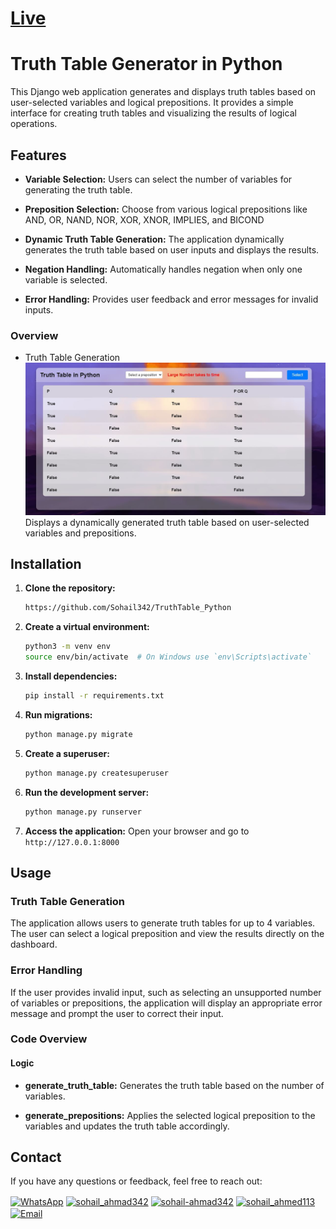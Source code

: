 # [Live](https://5ig-bold-avogadro.circumeo-apps.net/)

# Truth Table Generator in Python

This Django web application generates and displays truth tables based on user-selected variables and logical prepositions. It provides a simple interface for creating truth tables and visualizing the results of logical operations.


## Features

- **Variable Selection:** Users can select the number of variables for generating the truth table.
- **Preposition Selection:** Choose from various logical prepositions like AND, OR, NAND, NOR, XOR, XNOR, IMPLIES, and BICOND
- **Dynamic Truth Table Generation:**  The application dynamically generates the truth table based on user inputs and displays the results.
- **Negation Handling:** Automatically handles negation when only one variable is selected.

- **Error Handling:** Provides user feedback and error messages for invalid inputs.

### Overview
- Truth Table Generation
![Truth Table Generation](static/images/readme.JPG)
Displays a dynamically generated truth table based on user-selected variables and prepositions.

## Installation

1. **Clone the repository:**
    ```bash
    https://github.com/Sohail342/TruthTable_Python
    ```

2. **Create a virtual environment:**
    ```bash
    python3 -m venv env
    source env/bin/activate  # On Windows use `env\Scripts\activate`
    ```

3. **Install dependencies:**
    ```bash
    pip install -r requirements.txt
    ```

4. **Run migrations:**
    ```bash
    python manage.py migrate
    ```

5. **Create a superuser:**
    ```bash
    python manage.py createsuperuser
    ```

6. **Run the development server:**
    ```bash
    python manage.py runserver
    ```

7. **Access the application:**
    Open your browser and go to `http://127.0.0.1:8000`

## Usage

### Truth Table Generation

The application allows users to generate truth tables for up to 4 variables. The user can select a logical preposition and view the results directly on the dashboard.

### Error Handling

If the user provides invalid input, such as selecting an unsupported number of variables or prepositions, the application will display an appropriate error message and prompt the user to correct their input.

### Code Overview

#### Logic
- **generate_truth_table:** Generates the truth table based on the number of variables.

- **generate_prepositions:** Applies the selected logical preposition to the variables and updates the truth table accordingly.

## Contact

If you have any questions or feedback, feel free to reach out:

<p align="left">
<a href="https://wa.me/+923428041928" target="blank"><img align="center" src="https://img.icons8.com/color/48/000000/whatsapp.png" alt="WhatsApp" height="30" width="40" /></a>
<a href="https://www.hackerrank.com/sohail_ahmad342" target="blank"><img align="center" src="https://raw.githubusercontent.com/rahuldkjain/github-profile-readme-generator/master/src/images/icons/Social/hackerrank.svg" alt="sohail_ahmad342" height="30" width="40" /></a>
<a href="https://www.linkedin.com/in/sohailahmad3428041928/" target="blank"><img align="center" src="https://raw.githubusercontent.com/rahuldkjain/github-profile-readme-generator/master/src/images/icons/Social/linked-in-alt.svg" alt="sohail-ahmad342" height="30" width="40" /></a>
<a href="https://instagram.com/sohail_ahmed113" target="blank"><img align="center" src="https://raw.githubusercontent.com/rahuldkjain/github-profile-readme-generator/master/src/images/icons/Social/instagram.svg" alt="sohail_ahmed113" height="30" width="40" /></a>
<a href="mailto:sohailahmed34280@gmail.com" target="blank"><img align="center" src="https://img.icons8.com/ios-filled/50/000000/email-open.png" alt="Email" height="30" width="40" /></a>
</p>
